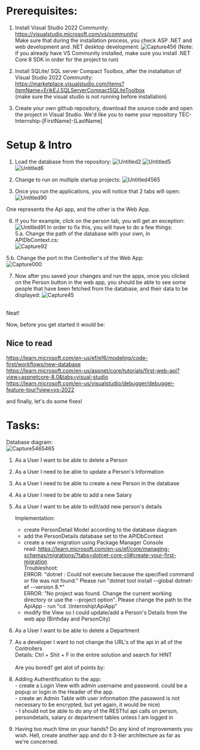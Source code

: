 
# Prerequisites:

1. Install Visual Studio 2022 Community:
</br> https://visualstudio.microsoft.com/vs/community/
</br>Make sure that during the installation process, you check ASP .NET and web development and .NET desktop development:
![Capture456](https://github.com/AgrostemmaGithago/TEC-Internship/assets/129935966/ea4fe745-5fb9-4846-b976-3ece3f117db6)
(Note: if you already have VS Community installed, make sure you install .NET Core 8 SDK in order for the project to run)


2. Install SQLite/ SQL server Compact Toolbox, after the installation of Visual Studio 2022 Community:
https://marketplace.visualstudio.com/items?itemName=ErikEJ.SQLServerCompactSQLiteToolbox <br>
(make sure the visual studio is not running before installation)

4. Create your own github repository, download the source code and open the project in Visual Studio. We'd like you to name your repository TEC-Internship-[FirstName]-[LastName]

 # Setup & Intro


1. Load the database from the repository:
![Untitled2](https://github.com/AgrostemmaGithago/TEC-Internship/assets/129935966/60ce2d2f-f90b-4b59-978c-72b4267e180a)
![Untitled5](https://github.com/AgrostemmaGithago/TEC-Internship/assets/129935966/e815f9d1-915b-4a95-8d04-a20e2f254591)
![Untitled6](https://github.com/AgrostemmaGithago/TEC-Internship/assets/129935966/9bbe9b14-73d7-4391-ba85-25c7d04ea8e1)


2. Change to run on multiple startup projects:
![Untitled4565](https://github.com/AgrostemmaGithago/TEC-Internship/assets/129935966/8a766183-0504-4738-ac64-3fceb34f3016)

4. Once you run the applications, you will notice that 2 tabs will open:
![Untitled90](https://github.com/AgrostemmaGithago/TEC-Internship/assets/129935966/1fa4879d-8ded-4a1a-b36b-ffc35dc49669)

One represents the Api app, and the other is the Web App.

6. If you for example, click on the person tab, you will get an exception:
![Untitled91](https://github.com/AgrostemmaGithago/TEC-Internship/assets/129935966/233d05f2-54bd-4b68-ae9b-84569a8d66b0)
In order to fix this, you will have to do a few things:<br>
5.a. Change the path of the database with your own, in APIDbContext.cs: <br>
![Capture92](https://github.com/AgrostemmaGithago/TEC-Internship/assets/129935966/74cbff47-7219-4f5a-a279-fa471c66faab)

5.b. Change the port in the Controller's of the Web App: <br>
![Capture000](https://github.com/AgrostemmaGithago/TEC-Internship/assets/129935966/ebdcc827-c7e9-49c1-b560-bfebb633146d)

7. Now after you saved your changes and run the apps, once you clicked on the Person button in the web app, you should be able to see some people that have been fetched from the database, and their data to be displayed:
![Capture45](https://github.com/AgrostemmaGithago/TEC-Internship/assets/129935966/92f7ea2a-9abe-46ac-a4a2-918fcffbc7ba)

<br>
Neat! <br>

Now, before you get started it would be:

## Nice to read
https://learn.microsoft.com/en-us/ef/ef6/modeling/code-first/workflows/new-database <br>
https://learn.microsoft.com/en-us/aspnet/core/tutorials/first-web-api?view=aspnetcore-8.0&tabs=visual-studio <br>
https://learn.microsoft.com/en-us/visualstudio/debugger/debugger-feature-tour?view=vs-2022 <br>

and finally, let's do some fixes!

# Tasks:
Database diagram: <br>
![Capture5465465](https://github.com/AgrostemmaGithago/TEC-Internship/assets/129935966/a95a3f3f-9ee6-42c6-bf8c-cf67ffb5741b)



1. As a User I want to be able to delete a Person
2. As a User I need to be able to update a Person's Information
3. As a User I need to be able to create a new Person in the database
4. As a User I need to be able to add a new Salary
5. As a User I want to be able to edit/add new person's details

	Implementation: 
	- create PersonDetail Model according to the database diagram
	- add the PersonDetails database set to the APIDbContext
	- create a new migration using Package Manager Console <br>
	read: https://learn.microsoft.com/en-us/ef/core/managing-schemas/migrations/?tabs=dotnet-core-cli#create-your-first-migration <br>
	Troubleshoot: <br>
	ERROR: "dotnet : Could not execute because the specified command or file was not found." Please run "dotnet tool install --global dotnet-ef --version 8.*" <br>
	ERROR: "No project was found. Change the current working directory or use the --project option". Please change the path to the ApiApp -  run "cd .\Internship\ApiApp" <br>
	- modify the View so I could update/add a Person's Details from the web app (Birthday and PersonCity)

6. As a User I want to be able to delete a Department <br>
7. As a developer I want to not change the URL's of the api in all of the Controllers <br>
   Details:  Ctrl + Shit + F in the entire solution and search for HINT
<br><br>
Are you bored? get alot of points by: <br>
8. Adding Authentification to the app: <br>
    	- create a Login View with admin username and password. could be a popup or login in the Header of the app. <br>
    	- create an Admin Table with user information (the password is not necessary to be encrypted, but yet again, it would be nice) <br>
    	- I should not be able to do any of the RESTful api calls on person, persondetails, salary or department tables unless I am logged in <br>
9. Having too much time on your hands? Do any kind of improvements you wish. Hell, create another app and do it 3-tier architecture as far as we're concerned. 
